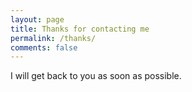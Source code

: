 ```yaml
---
layout: page
title: Thanks for contacting me
permalink: /thanks/
comments: false
---
```


I will get back to you as soon as possible. 